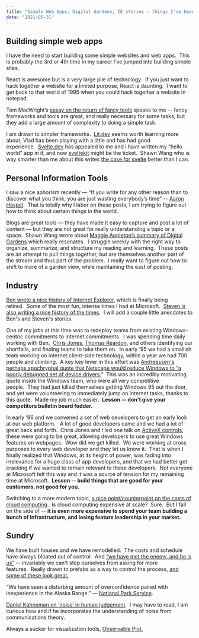 ```yaml
---
title: "Simple Web Apps, Digital Gardens, IE stories — things I've been reflecting on"
date: "2021-05-31"
---
```


## **Building simple web apps**

I have the need to start building some simple websites and web apps.  This is probably the 3rd or 4th time in my career I’ve jumped into building simple sites.  

React is awesome but is a very large pile of technology.  If you just want to hack together a website for a limited purpose, React is daunting.  I want to get back to that world of 1995 when you could hack together a website in notepad.  

Tom MacWright’s [essay on the return of fancy tools](https://macwright.com/2021/03/16/return-of-fancy-tools.html) speaks to me -- fancy frameworks and tools are great, and really necessary for some tasks, but they add a large amount of complexity to doing a simple task.  

I am drawn to simpler frameworks.  [Lit.dev](https://lit.dev/) seems worth learning more about, Vlad has been playing with a little and has had good experience.  [Svelte.dev](https://svelte.dev/) has appealed to me and i have written my “hello world" app in it, and now [sveltekit](https://kit.svelte.dev/docs) might be the ticket.  Shawn Wang who is way smarter than me about this writes [the case for svelte](https://www.swyx.io/svelte-sites-react-apps/) better than I can.

## **Personal Information Tools**

I saw a nice aphorism recently — “If you write for any other reason than to discover what you think, you are just wasting everybody’s time” -- [Aaron Haspel](https://twitter.com/ahaspel).  That is totally why I labor on these posts, I am trying to figure out how to think about certain things in the world.

Blogs are great tools — they have made it easy to capture and post a lot of content — but they are not great for really understanding a topic or a space.  Shawn Wang wrote about [Maggie Appleton’s summary of Digital Gardens](https://maggieappleton.com/garden-history) which really resonates.  I struggle weekly with the right way to organize, summarize, and structure my reading and learning.  These posts are an attempt to pull things together, but are themselves another part of the stream and thus part of the problem.  I really want to figure out how to shift to more of a garden view, while maintaining the east of posting.

## **Industry**

[Ben wrote a nice history of Internet Explorer](https://benslivka.com/2021/05/27/internet-explorer-a-brief-history/), which is finally being retired.  Some of the most fun, intense times I had at Microsoft.  [Steven is also writing a nice history of the times](https://hardcoresoftware.learningbyshipping.com/p/029-telling-the-untold-story).  I will add a couple little anecdotes to Ben's and Steven's stories.

One of my jobs at this time was to redeploy teams from existing Windows-centric commitments to Internet commitments.  I was spending time daily working with Ben,  [Chris Jones](https://www.linkedin.com/in/chrisjones9/), [Thomas Reardon](https://www.linkedin.com/in/thomas-reardon-07182314a/), and others identifying our shortfalls, and finding teams to take them on.  In early ’95 we had a smallish team working on internet client-side technology, within a year we had 700 people and climbing.  A key key lever in this effort was [Andreessen's perhaps apochryphal quote that Netscape would reduce Windows to “a poorly debugged set of device drivers.](https://web.archive.org/web/20060812205515/http://www.ianmurdock.com/)”  This was an incrediby motivating quote inside the Windows team, who were all very competitive people.  They had just killed themselves getting Windows 95 out the door, and yet were volunteering to immediately jump on internet tasks, thanks to this quote.  Made my job much easier.  **Lesson -- don't give your competitors bulletin board fodder.**

In early ’96 and we convened a set of web developers to get an early look at our web platform.   A lot of good developers came and we had a lot of great back and forth.  Chris Jones and I led one talk on [ActiveX controls](https://en.wikipedia.org/wiki/ActiveX), these were going to be great, allowing developers to use great Windows features on webpages.  Wow did we get killed.  We were working at cross purposes to every web developer and they let us know it.  That is when I finally realized that Windows, at its height of power, was fading into irrelevance for a huge class of app developers, and that we had better get cracking if we wanted to remain relevant to these developers.  Not everyone at Microsoft felt this way and it was a source of tension for my remaining time at Microsoft.  **Lesson -- build things that are good for your customers, not good for you.**

Switching to a more modern topic, [a nice point/counterpoint on the costs of cloud computing](https://twitter.com/bwertz/status/1399016434903126018?s=20).  Is cloud computing expensive at scale?  Sure.  But I fall on the side of -- **it is even more expensive to spend your team building a bunch of infrastructure, and losing feature leadership in your market.**

## **Sundry**

We have built houses and we have remodelled.  The costs and schedule have always bloated out of control.  And [“we have met the enemy, and he is us”](http://www.thisdayinquotes.com/2011/04/we-have-met-enemy-and-he-is-us.html) -- invariably we can't stop ourselves from asking for more features.  Really drawn to prefabs as a way to control the process, [and some of these look great.](https://www.gessato.com/the-ultimate-modern-prefab-house-list/)

“We have seen a disturbing amount of overconfidence paired with inexperience in the Alaska Range.” — [National Park Service](https://www.nps.gov/dena/blogs/troubling-trends.htm).

[Daniel Kahneman on ‘noise’ in human judgement](https://theconversation.com/daniel-kahneman-on-noise-the-flaw-in-human-judgement-harder-to-detect-than-cognitive-bias-160525).  I may have to read, I am curious how and if he incorporates the understanding of noise from communications theory.

Always a sucker for visualization tools, [Observable Plot.](https://observablehq.com/@observablehq/plot)
